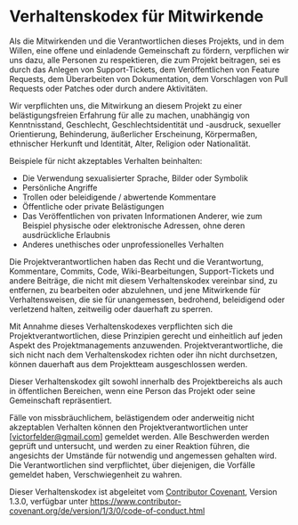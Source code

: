 # Verhaltenskodex für Mitwirkende

Als die Mitwirkenden und die Verantwortlichen dieses Projekts,
und in dem Willen, eine offene und einladende Gemeinschaft zu fördern,
verpflichen wir uns dazu, alle Personen zu respektieren, die zum Projekt beitragen, 
sei es durch das Anlegen von Support-Tickets, dem Veröffentlichen von Feature Requests, 
dem Überarbeiten von Dokumentation, dem Vorschlagen von Pull Requests oder Patches oder durch andere Aktivitäten.



Wir verpflichten uns, die Mitwirkung an diesem Projekt zu einer belästigungsfreien Erfahrung
für alle zu machen, unabhängig von Kenntnisstand, Geschlecht, Geschlechtsidentität und -ausdruck,
sexueller Orientierung, Behinderung, äußerlicher Erscheinung, Körpermaßen, ethnischer Herkunft und
Identität, Alter, Religion oder Nationalität.



Beispiele für nicht akzeptables Verhalten beinhalten:

* Die Verwendung sexualisierter Sprache, Bilder oder Symbolik
* Persönliche Angriffe
* Trollen oder beleidigende / abwertende Kommentare
* Öffentliche oder private Belästigungen
* Das Veröffentlichen von privaten Informationen Anderer, wie zum Beispiel physische oder elektronische Adressen, ohne deren ausdrückliche Erlaubnis
* Anderes unethisches oder unprofessionelles Verhalten

Die Projektverantwortlichen haben das Recht und die Verantwortung,
Kommentare, Commits, Code, Wiki-Bearbeitungen, Support-Tickets und
andere Beiträge, die nicht mit diesem Verhaltenskodex vereinbar sind,
zu entfernen, zu bearbeiten oder abzulehnen, und jene Mitwirkende für
Verhaltensweisen, die sie für unangemessen, bedrohend, beleidigend oder
verletzend halten, zeitweilig oder dauerhaft zu sperren.

Mit Annahme dieses Verhaltenskodexes verpflichten sich die Projektverantwortlichen,
diese Prinzipien gerecht und einheitlich auf jeden Aspekt des Projektmanagements anzuwenden.
Projektverantwortliche, die sich nicht nach dem Verhaltenskodex richten oder ihn nicht durchsetzen,
können dauerhaft aus dem Projektteam ausgeschlossen werden.

Dieser Verhaltenskodex gilt sowohl innerhalb des Projektbereichs als auch in
öffentlichen Bereichen, wenn eine Person das Projekt oder seine Gemeinschaft repräsentiert.


Fälle von missbräuchlichem, belästigendem oder anderweitig nicht akzeptablen Verhalten
können den Projektverantwortlichen unter [victorfelder@gmail.com] gemeldet werden.
Alle Beschwerden werden geprüft und untersucht, und werden zu einer Reaktion führen,
die angesichts der Umstände für notwendig und angemessen gehalten wird. Die
Verantwortlichen sind verpflichtet, über diejenigen, die Vorfälle gemeldet haben, Verschwiegenheit zu wahren.



Dieser Verhaltenskodex ist abgeleitet vom [Contributor Covenant][homepage],
Version 1.3.0, verfügbar unter https://www.contributor-covenant.org/de/version/1/3/0/code-of-conduct.html

[homepage]: https://contributor-covenant.org
